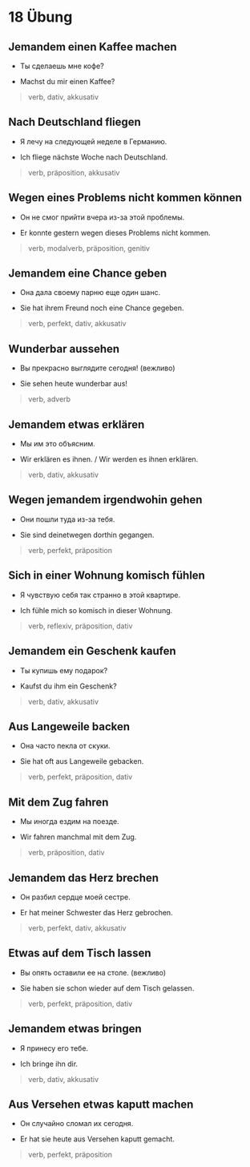 # 18 Übung

## Jemandem einen Kaffee machen
- Ты сделаешь мне кофе?
* Machst du mir einen Kaffee?
> verb, dativ, akkusativ

## Nach Deutschland fliegen
- Я лечу на следующей неделе в Германию.
* Ich fliege nächste Woche nach Deutschland.
> verb, präposition, akkusativ

## Wegen eines Problems nicht kommen können
- Он не смог прийти вчера из-за этой проблемы.
* Er konnte gestern wegen dieses Problems nicht kommen.
> verb, modalverb, präposition, genitiv

## Jemandem eine Chance geben
- Она дала своему парню еще один шанс.
* Sie hat ihrem Freund noch eine Chance gegeben.
> verb, perfekt, dativ, akkusativ

## Wunderbar aussehen
- Вы прекрасно выглядите сегодня! (вежливо)
* Sie sehen heute wunderbar aus!
> verb, adverb

## Jemandem etwas erklären
- Мы им это объясним.
* Wir erklären es ihnen. / Wir werden es ihnen erklären.
> verb, dativ, akkusativ

## Wegen jemandem irgendwohin gehen
- Они пошли туда из-за тебя.
* Sie sind deinetwegen dorthin gegangen.
> verb, perfekt, präposition

## Sich in einer Wohnung komisch fühlen
- Я чувствую cебя так странно в этой квартире.
* Ich fühle mich so komisch in dieser Wohnung.
> verb, reflexiv, präposition, dativ

## Jemandem ein Geschenk kaufen
- Ты купишь ему подарок?
* Kaufst du ihm ein Geschenk?
> verb, dativ, akkusativ

## Aus Langeweile backen
- Она часто пекла от скуки.
* Sie hat oft aus Langeweile gebacken.
> verb, perfekt, präposition, dativ

## Mit dem Zug fahren
- Мы иногда ездим на поезде.
* Wir fahren manchmal mit dem Zug.
> verb, präposition, dativ

## Jemandem das Herz brechen
- Он разбил сердце моей сестре.
* Er hat meiner Schwester das Herz gebrochen.
> verb, perfekt, dativ, akkusativ

## Etwas auf dem Tisch lassen
- Вы опять оставили ее на столе. (вежливо)
* Sie haben sie schon wieder auf dem Tisch gelassen.
> verb, perfekt, präposition, dativ

## Jemandem etwas bringen
- Я принесу его тебе.
* Ich bringe ihn dir.
> verb, dativ, akkusativ

## Aus Versehen etwas kaputt machen
- Он случайно сломал их сегодня.
* Er hat sie heute aus Versehen kaputt gemacht.
> verb, perfekt, präposition